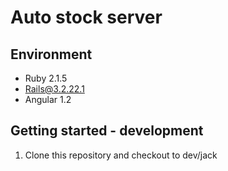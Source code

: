 # Auto stock server

## Environment
- Ruby 2.1.5
- Rails@3.2.22.1
- Angular 1.2

## Getting started - development
1. Clone this repository and checkout to dev/jack